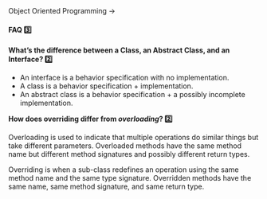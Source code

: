 <link rel="stylesheet" href="{{baseUrl}}/css/textbook.css">

<div class="website-content">

<div id="path">Object Oriented Programming &rarr; </div>

<div id="title">

#### FAQ :three:

</div>

<div id="body">

**What’s the difference between a Class, an Abstract Class, and an Interface? :two:**

* An interface is a behavior specification with no implementation.
* A class is a behavior specification + implementation.
* An abstract class is a behavior specification + a possibly incomplete implementation.

**How does overriding differ from _overloading_? :two:**

Overloading is used to indicate that multiple operations do similar things but take different parameters. Overloaded methods have the same method name but different method signatures and possibly different return types.

Overriding is when a sub-class redefines an operation using the same method name and the same type signature. Overridden methods have the same name, same method signature, and same return type.

</div>

<div id="extras">
<div>

</div>
